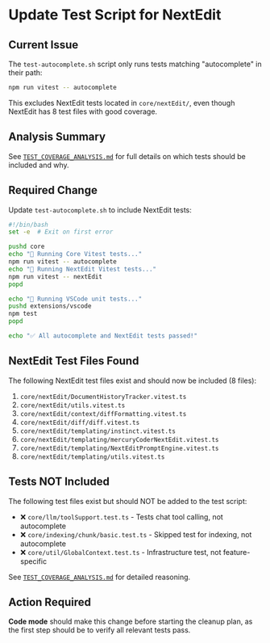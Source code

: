 # Update Test Script for NextEdit

## Current Issue

The `test-autocomplete.sh` script only runs tests matching "autocomplete" in their path:

```bash
npm run vitest -- autocomplete
```

This excludes NextEdit tests located in `core/nextEdit/`, even though NextEdit has 8 test files with good coverage.

## Analysis Summary

See [`TEST_COVERAGE_ANALYSIS.md`](TEST_COVERAGE_ANALYSIS.md:1) for full details on which tests should be included and why.

## Required Change

Update `test-autocomplete.sh` to include NextEdit tests:

```bash
#!/bin/bash
set -e  # Exit on first error

pushd core
echo "🧪 Running Core Vitest tests..."
npm run vitest -- autocomplete
echo "🧪 Running NextEdit Vitest tests..."
npm run vitest -- nextEdit
popd

echo "🧪 Running VSCode unit tests..."
pushd extensions/vscode
npm test
popd

echo "✅ All autocomplete and NextEdit tests passed!"
```

## NextEdit Test Files Found

The following NextEdit test files exist and should now be included (8 files):

1. `core/nextEdit/DocumentHistoryTracker.vitest.ts`
2. `core/nextEdit/utils.vitest.ts`
3. `core/nextEdit/context/diffFormatting.vitest.ts`
4. `core/nextEdit/diff/diff.vitest.ts`
5. `core/nextEdit/templating/instinct.vitest.ts`
6. `core/nextEdit/templating/mercuryCoderNextEdit.vitest.ts`
7. `core/nextEdit/templating/NextEditPromptEngine.vitest.ts`
8. `core/nextEdit/templating/utils.vitest.ts`

## Tests NOT Included

The following test files exist but should NOT be added to the test script:

- ❌ `core/llm/toolSupport.test.ts` - Tests chat tool calling, not autocomplete
- ❌ `core/indexing/chunk/basic.test.ts` - Skipped test for indexing, not autocomplete
- ❌ `core/util/GlobalContext.test.ts` - Infrastructure test, not feature-specific

See [`TEST_COVERAGE_ANALYSIS.md`](TEST_COVERAGE_ANALYSIS.md:1) for detailed reasoning.

## Action Required

**Code mode** should make this change before starting the cleanup plan, as the first step should be to verify all relevant tests pass.
